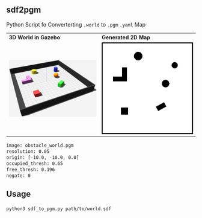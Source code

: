## sdf2pgm
Python Script fo Converterting `.world` to `.pgm` `.yaml` Map 

<div align="center">
  <table>
    <tr>
      <td><b>3D World in Gazebo</b></td>
      <td><b>Generated 2D Map</b></td>
    </tr>
    <tr>
      <td><img src="world.png" width="400" alt="3D World Example"/></td>
      <td><img src="pgm.png" width="400" alt="Generated PGM Map"/></td>
    </tr>
  </table>
</div>

```
image: obstacle_world.pgm
resolution: 0.05
origin: [-10.0, -10.0, 0.0]
occupied_thresh: 0.65
free_thresh: 0.196
negate: 0
```

## Usage
```
python3 sdf_to_pgm.py path/to/world.sdf
```
